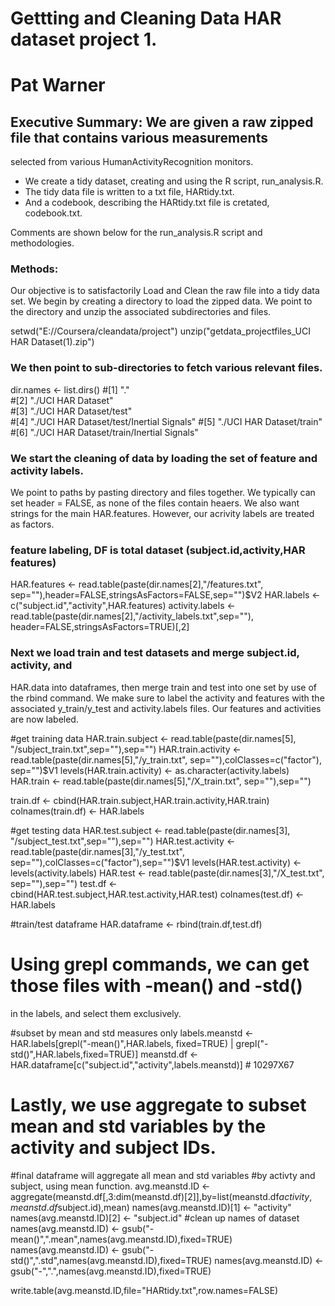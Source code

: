 # Gettting and Cleaning Data HAR dataset project 1.
# Pat Warner

## Executive Summary: We are given a raw zipped file that contains various measurements
selected from various HumanActivityRecognition monitors. 

* We create a tidy dataset, creating and using the R script, run_analysis.R.
* The tidy data file is written to a txt file, HARtidy.txt.
* And a codebook, describing the HARtidy.txt file is cretated, codebook.txt.

Comments are shown below for the run_analysis.R script and methodologies.

### Methods:

Our objective is to satisfactorily
Load and Clean the raw file into a tidy data set. We begin by creating a directory to 
load the zipped data. We point to the directory and unzip the associated subdirectories and
files.


setwd("E://Coursera/cleandata/project")
unzip("getdata_projectfiles_UCI HAR Dataset(1).zip")

### We then point to sub-directories to fetch various relevant files.

dir.names <- list.dirs()
#[1] "."                                       
#[2] "./UCI HAR Dataset"                       
#[3] "./UCI HAR Dataset/test"                  
#[4] "./UCI HAR Dataset/test/Inertial Signals" 
#[5] "./UCI HAR Dataset/train"                 
#[6] "./UCI HAR Dataset/train/Inertial Signals"

### We start the cleaning of data by loading the set of feature and activity labels.
We point to paths by pasting directory and files together. We typically can
set header = FALSE, as none of the files contain heaers. We also want strings 
for the main HAR.features. However, our acrivity labels are treated as factors.

### feature labeling, DF is total dataset (subject.id,activity,HAR features)
HAR.features <- read.table(paste(dir.names[2],"/features.txt",
sep=""),header=FALSE,stringsAsFactors=FALSE,sep="")$V2
HAR.labels <- c("subject.id","activity",HAR.features)
activity.labels <- read.table(paste(dir.names[2],"/activity_labels.txt",sep=""),
header=FALSE,stringsAsFactors=TRUE)[,2]

### Next we load train and test datasets and merge subject.id, activity, and
HAR.data into dataframes, then merge train and test into one set by use of the rbind command.
We make sure to label the activity and features with the associated y_train/y_test and
activity.labels files. Our features and activities are now labeled.


#get training data
HAR.train.subject <- read.table(paste(dir.names[5],
"/subject_train.txt",sep=""),sep="")
HAR.train.activity <- read.table(paste(dir.names[5],"/y_train.txt",
sep=""),colClasses=c("factor"), sep="")$V1 
levels(HAR.train.activity) <- as.character(activity.labels)
HAR.train <- read.table(paste(dir.names[5],"/X_train.txt",
sep=""),sep="")

train.df <- cbind(HAR.train.subject,HAR.train.activity,HAR.train)
colnames(train.df) <- HAR.labels

#get testing data
HAR.test.subject <- read.table(paste(dir.names[3],
"/subject_test.txt",sep=""),sep="")
HAR.test.activity <- read.table(paste(dir.names[3],"/y_test.txt",
sep=""),colClasses=c("factor"),sep="")$V1
levels(HAR.test.activity) <- levels(activity.labels)
HAR.test <- read.table(paste(dir.names[3],"/X_test.txt",
sep=""),sep="")
test.df <- cbind(HAR.test.subject,HAR.test.activity,HAR.test)
colnames(test.df) <- HAR.labels

#train/test dataframe
HAR.dataframe <- rbind(train.df,test.df)

# Using grepl commands, we can get those files with -mean() and -std()
in the labels, and select them exclusively.


#subset by mean and std measures only
labels.meanstd <- HAR.labels[grepl("-mean()",HAR.labels,
fixed=TRUE) | grepl("-std()",HAR.labels,fixed=TRUE)]
meanstd.df <- HAR.dataframe[c("subject.id","activity",labels.meanstd)] # 10297X67

# Lastly, we use aggregate to subset mean and std variables by the activity and subject IDs.

#final dataframe will aggregate all mean and std variables 
#by activty and subject, using mean function.
avg.meanstd.ID <- aggregate(meanstd.df[,3:dim(meanstd.df)[2]],by=list(meanstd.df$activity,meanstd.df$subject.id),mean)
names(avg.meanstd.ID)[1] <- "activity"
names(avg.meanstd.ID)[2] <- "subject.id"
#clean up names of dataset
names(avg.meanstd.ID) <- gsub("-mean()",".mean",names(avg.meanstd.ID),fixed=TRUE)
names(avg.meanstd.ID) <- gsub("-std()",".std",names(avg.meanstd.ID),fixed=TRUE)
names(avg.meanstd.ID) <- gsub("-",".",names(avg.meanstd.ID),fixed=TRUE)


write.table(avg.meanstd.ID,file="HARtidy.txt",row.names=FALSE)











